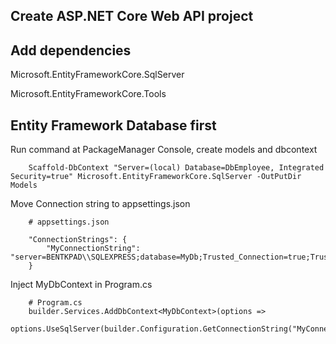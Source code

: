 
## Create ASP.NET Core Web API project 

## Add dependencies 
Microsoft.EntityFrameworkCore.SqlServer

Microsoft.EntityFrameworkCore.Tools


## Entity Framework Database first
Run command at PackageManager Console, create models and dbcontext
```
    Scaffold-DbContext "Server=(local) Database=DbEmployee, Integrated Security=true" Microsoft.EntityFrameworkCore.SqlServer -OutPutDir Models
```

Move Connection string to appsettings.json
```
    # appsettings.json

    "ConnectionStrings": {
        "MyConnectionString": "server=BENTKPAD\\SQLEXPRESS;database=MyDb;Trusted_Connection=true;TrustServerCertificate=True"
    }
```

Inject MyDbContext in Program.cs
```
    # Program.cs
    builder.Services.AddDbContext<MyDbContext>(options =>
        options.UseSqlServer(builder.Configuration.GetConnectionString("MyConnectionString")));
```
